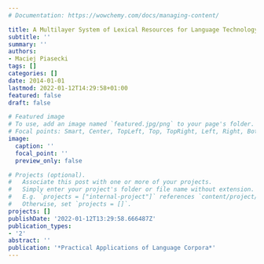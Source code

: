 ```yaml
---
# Documentation: https://wowchemy.com/docs/managing-content/

title: A Multilayer System of Lexical Resources for Language Technology Infrastructure
subtitle: ''
summary: ''
authors:
- Maciej Piasecki
tags: []
categories: []
date: 2014-01-01
lastmod: 2022-01-12T14:29:58+01:00
featured: false
draft: false

# Featured image
# To use, add an image named `featured.jpg/png` to your page's folder.
# Focal points: Smart, Center, TopLeft, Top, TopRight, Left, Right, BottomLeft, Bottom, BottomRight.
image:
  caption: ''
  focal_point: ''
  preview_only: false

# Projects (optional).
#   Associate this post with one or more of your projects.
#   Simply enter your project's folder or file name without extension.
#   E.g. `projects = ["internal-project"]` references `content/project/deep-learning/index.md`.
#   Otherwise, set `projects = []`.
projects: []
publishDate: '2022-01-12T13:29:58.666487Z'
publication_types:
- '2'
abstract: ''
publication: '*Practical Applications of Language Corpora*'
---
```

